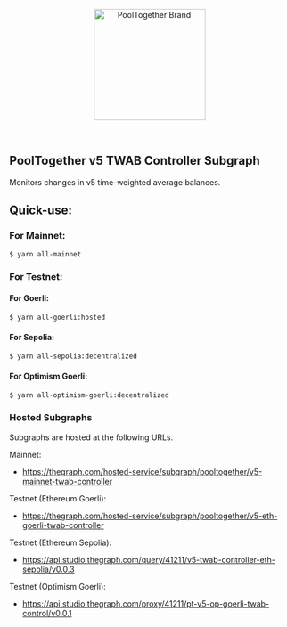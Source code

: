 <p align="center">
  <a href="https://github.com/pooltogether/pooltogether--brand-assets">
    <img src="https://github.com/pooltogether/pooltogether--brand-assets/blob/977e03604c49c63314450b5d432fe57d34747c66/logo/pooltogether-logo--purple-gradient.png?raw=true" alt="PoolTogether Brand" style="max-width:100%;" width="200">
  </a>
</p>

<br />

## PoolTogether v5 TWAB Controller Subgraph

<!-- [![Coveralls](https://github.com/pooltogether/v5-twab-controller-subgraph/actions/workflows/main.yml/badge.svg)](https://github.com/pooltogether/v5-twab-controller-subgraph/actions/workflows/main.yml) -->

Monitors changes in v5 time-weighted average balances.

## Quick-use:

### For Mainnet:

```sh
$ yarn all-mainnet
```

### For Testnet:

#### For Goerli:

```sh
$ yarn all-goerli:hosted
```

#### For Sepolia:

```sh
$ yarn all-sepolia:decentralized
```

#### For Optimism Goerli:

```sh
$ yarn all-optimism-goerli:decentralized
```

### Hosted Subgraphs

Subgraphs are hosted at the following URLs.

Mainnet:

-   https://thegraph.com/hosted-service/subgraph/pooltogether/v5-mainnet-twab-controller

Testnet (Ethereum Goerli):

-   https://thegraph.com/hosted-service/subgraph/pooltogether/v5-eth-goerli-twab-controller

Testnet (Ethereum Sepolia):

-   https://api.studio.thegraph.com/query/41211/v5-twab-controller-eth-sepolia/v0.0.3

Testnet (Optimism Goerli):

-   https://api.studio.thegraph.com/proxy/41211/pt-v5-op-goerli-twab-control/v0.0.1